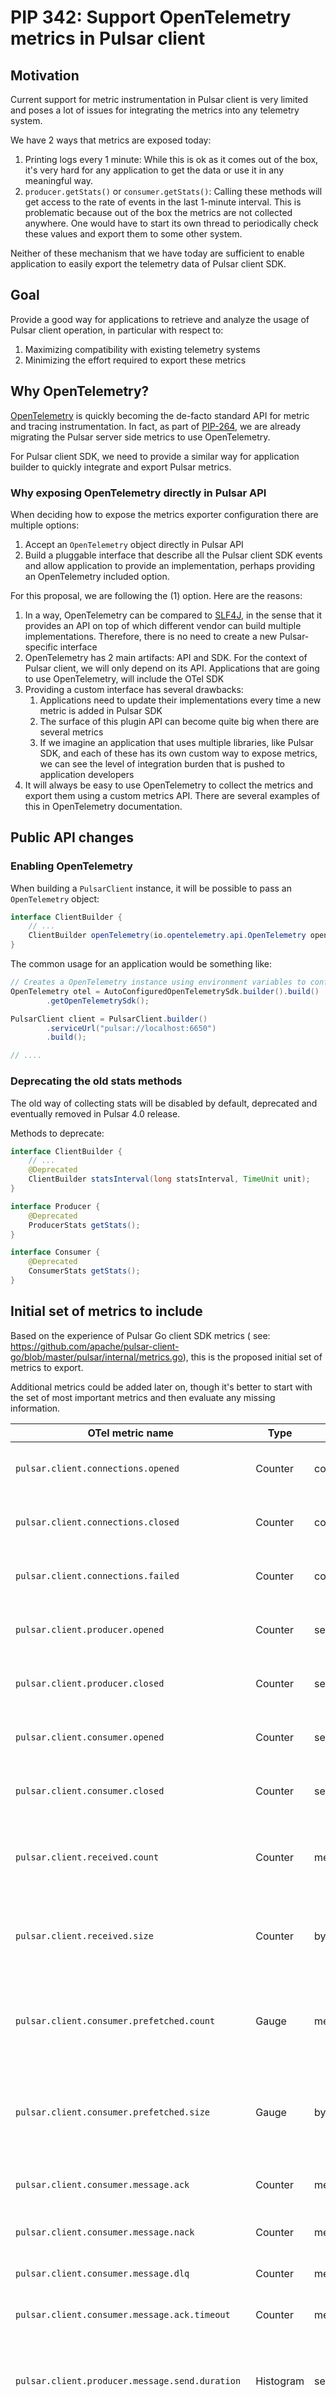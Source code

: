 # PIP 342: Support OpenTelemetry metrics in Pulsar client

## Motivation

Current support for metric instrumentation in Pulsar client is very limited and poses a lot of
issues for integrating the metrics into any telemetry system.

We have 2 ways that metrics are exposed today:

1. Printing logs every 1 minute: While this is ok as it comes out of the box, it's very hard for
   any application to get the data or use it in any meaningful way.
2. `producer.getStats()` or `consumer.getStats()`: Calling these methods will get access to
   the rate of events in the last 1-minute interval. This is problematic because out of the
   box the metrics are not collected anywhere. One would have to start its own thread to
   periodically check these values and export them to some other system.

Neither of these mechanism that we have today are sufficient to enable application to easily
export the telemetry data of Pulsar client SDK.

## Goal

Provide a good way for applications to retrieve and analyze the usage of Pulsar client operation,
in particular with respect to:

1. Maximizing compatibility with existing telemetry systems
2. Minimizing the effort required to export these metrics

## Why OpenTelemetry?

[OpenTelemetry](https://opentelemetry.io/) is quickly becoming the de-facto standard API for metric and
tracing instrumentation. In fact, as part of [PIP-264](https://github.com/apache/pulsar/blob/master/pip/pip-264.md),
we are already migrating the Pulsar server side metrics to use OpenTelemetry.

For Pulsar client SDK, we need to provide a similar way for application builder to quickly integrate and
export Pulsar metrics.

### Why exposing OpenTelemetry directly in Pulsar API

When deciding how to expose the metrics exporter configuration there are multiple options:

1. Accept an `OpenTelemetry` object directly in Pulsar API
2. Build a pluggable interface that describe all the Pulsar client SDK events and allow application to
   provide an implementation, perhaps providing an OpenTelemetry included option.

For this proposal, we are following the (1) option. Here are the reasons:

1. In a way, OpenTelemetry can be compared to [SLF4J](https://www.slf4j.org/), in the sense that it provides an API
   on top of which different vendor can build multiple implementations. Therefore, there is no need to create a new
   Pulsar-specific interface
2. OpenTelemetry has 2 main artifacts: API and SDK. For the context of Pulsar client, we will only depend on its
   API. Applications that are going to use OpenTelemetry, will include the OTel SDK
3. Providing a custom interface has several drawbacks:
    1. Applications need to update their implementations every time a new metric is added in Pulsar SDK
    2. The surface of this plugin API can become quite big when there are several metrics
    3. If we imagine an application that uses multiple libraries, like Pulsar SDK, and each of these has its own
       custom way to expose metrics, we can see the level of integration burden that is pushed to application
       developers
4. It will always be easy to use OpenTelemetry to collect the metrics and export them using a custom metrics API. There
   are several examples of this in OpenTelemetry documentation.

## Public API changes

### Enabling OpenTelemetry

When building a `PulsarClient` instance, it will be possible to pass an `OpenTelemetry` object:

```java
interface ClientBuilder {
    // ...
    ClientBuilder openTelemetry(io.opentelemetry.api.OpenTelemetry openTelemetry);
}
```

The common usage for an application would be something like:

```java
// Creates a OpenTelemetry instance using environment variables to configure it
OpenTelemetry otel = AutoConfiguredOpenTelemetrySdk.builder().build()
        .getOpenTelemetrySdk();

PulsarClient client = PulsarClient.builder()
        .serviceUrl("pulsar://localhost:6650")
        .build();

// ....
```

### Deprecating the old stats methods

The old way of collecting stats will be disabled by default, deprecated and eventually removed
in Pulsar 4.0 release.

Methods to deprecate:

```java
interface ClientBuilder {
    // ...
    @Deprecated
    ClientBuilder statsInterval(long statsInterval, TimeUnit unit);
}

interface Producer {
    @Deprecated
    ProducerStats getStats();
}

interface Consumer {
    @Deprecated
    ConsumerStats getStats();
}
```

## Initial set of metrics to include

Based on the experience of Pulsar Go client SDK metrics (
see: https://github.com/apache/pulsar-client-go/blob/master/pulsar/internal/metrics.go),
this is the proposed initial set of metrics to export.

Additional metrics could be added later on, though it's better to start with the set of most important metrics
and then evaluate any missing information.

| OTel metric name                                | Type      | Unit        | Description                                                                                    |
|-------------------------------------------------|-----------|-------------|------------------------------------------------------------------------------------------------|
| `pulsar.client.connections.opened`              | Counter   | connections | The number of connections opened                                                               |
| `pulsar.client.connections.closed`              | Counter   | connections | The number of connections closed                                                               |
| `pulsar.client.connections.failed`              | Counter   | connections | The number of failed connection attempts                                                       |
| `pulsar.client.producer.opened`                 | Counter   | sessions    | The number of producer sessions opened                                                         |
| `pulsar.client.producer.closed`                 | Counter   | sessions    | The number of producer sessions closed                                                         |
| `pulsar.client.consumer.opened`                 | Counter   | sessions    | The number of consumer sessions opened                                                         |
| `pulsar.client.consumer.closed`                 | Counter   | sessions    | The number of consumer sessions closed                                                         |
| `pulsar.client.received.count`                  | Counter   | messages    | The number of messages explicitly received by the consumer application                         |
| `pulsar.client.received.size`                   | Counter   | bytes       | The number of bytes explicitly received by the consumer application                            |
| `pulsar.client.consumer.prefetched.count`       | Gauge     | messages    | Number of messages currently sitting in the consumer pre-fetch queue                           |
| `pulsar.client.consumer.prefetched.size`        | Gauge     | bytes       | Total number of bytes currently sitting in the consumer pre-fetch queue                        |
| `pulsar.client.consumer.message.ack`            | Counter   | messages    | The number of acknowledged messages                                                            |
| `pulsar.client.consumer.message.nack`           | Counter   | messages    | Number of negative ack operations                                                              |
| `pulsar.client.consumer.message.dlq`            | Counter   | messages    | The number of messages sent to DLQ                                                             |
| `pulsar.client.consumer.message.ack.timeout`    | Counter   | messages    | Number of ack timeouts events                                                                  |
| `pulsar.client.producer.message.send.duration`  | Histogram | seconds     | Publish latency experienced by the application, includes client batching time                  |
| `pulsar.client.producer.rpc.send.duration`      | Histogram | seconds     | Publish RPC latency experienced internally by the client when sending data to receiving an ack |
| `pulsar.client.producer.message.send.size`      | Counter   | bytes       | The number of bytes published                                                                  |
| `pulsar.client.producer.message.pending.count"` | Gauge     | messages    | Pending messages for this producer                                                             |
| `pulsar.client.producer.message.pending.size`   | Gauge     | bytes       | Pending bytes for this producer                                                                |

Topic lookup metric will be differentiated by the lookup type label and by the lookup transport
mechanism (`pulsar.lookup.transport-type="binary|http"`):

| OTel metric name                                         | Type      | Unit    | Description                                       |
|----------------------------------------------------------|-----------|---------|---------------------------------------------------|
| `pulsar.client.lookup{pulsar.lookup.type="topic"}`       | Histogram | seconds | Duration of topic lookup operations               |
| `pulsar.client.lookup{pulsar.lookup.type="metadata"}`    | Histogram | seconds | Duration of topic partitioned metadata operations |
| `pulsar.client.lookup{pulsar.lookup.type="schema"}`      | Histogram | seconds | Duration of schema retrieval operations           |
| `pulsar.client.lookup{pulsar.lookup.type="list-topics"}` | Histogram | seconds | Duration of namespace list topics operations      |

Additionally, all the histograms will have a `success=true|false` label to distinguish successful and failed
operations.

## Metrics cardinality

The metrics data point will be tagged with these attributes: 

   * `pulsar.tenant`
   * `pulsar.namespace`
   * `pulsar.topic`
   * `pulsar.partition`

By default the metrics will be exported with tenant and namespace attributes set. If an application wants to enable
a finer level, with higher cardinality, it can do so by using OpenTelemetry configuration.

